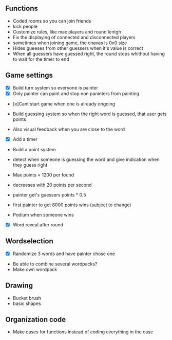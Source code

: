 ## Functions

- Coded rooms so you can join friends
- kick people
- Customize rules, like max players and round lentgh
- Fix the displaying of connected and disconnected players
- sometimes when joining game, the cnavas is 0x0 size
- Hides gueeses from other guessers when it's value is correct
- When all guessers have guessed right, the round stops whithout having to wait for the timer to end

## Game settings

- [x] Build turn system so everyone is painter
- [x] Only painter can paint and stop non paninters from painting
- [x]Cant start game when one is already ongoing

- Build guessing system so when the right word is guessed, that user gets points
- Also visual feedback when you are close to the word

- [x] Add a timer
- Build a point system
- detect when someone is guessing the word and give indication when they guess right

- Max points = 1200 per found
- decreeses with 20 points per second
- painter get's guessers points * 0.5
- first painter to get 8000 points wins (subject to change)
- Podium when someone wins

- [x] Word reveal after round

## Wordselection

- [x] Randomize 3 words and have painter chose one
- Be able to combine several wordpacks?
- Make own wordpack

## Drawing

- Bucket brush
- basic shapes

## Organization code

- Make cases for functions instead of coding everything in the case
